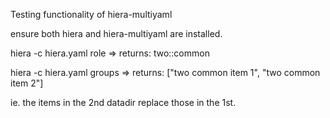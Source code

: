 Testing functionality of hiera-multiyaml

ensure both hiera and hiera-multiyaml are installed.

hiera -c hiera.yaml role
=> returns: two::common

hiera -c hiera.yaml groups
=> returns: ["two common item 1", "two common item 2"]

ie. the items in the 2nd datadir replace those in the 1st.
